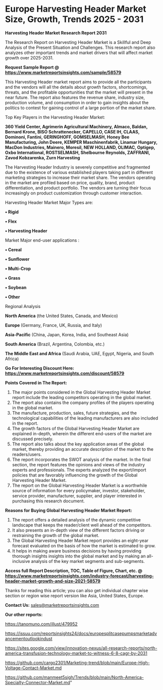  # Europe Harvesting Header Market Size, Growth, Trends 2025 - 2031

<strong>Harvesting Header Market Research Report 2031</strong>

The Research Report on Harvesting Header Market is a Skillful and Deep Analysis of the Present Situation and Challenges. This research report also analyzes other important trends and market drivers that will affect market growth over 2025-2031.

<strong>Request Sample Report @ <a href=https://www.marketreportsinsights.com/sample/58579>https://www.marketreportsinsights.com/sample/58579</a></strong>

This Harvesting Header market report aims to provide all the participants and the vendors will all the details about growth factors, shortcomings, threats, and the profitable opportunities that the market will present in the near future. The report also features the revenue share, industry size, production volume, and consumption in order to gain insights about the politics to contest for gaining control of a large portion of the market share.

Top Key Players in the Harvesting Header Market:

<strong>360 Yield Center, Agrimerin Agricultural Machinery, Almaco, Baldan, Bernard Krone, BISO Schrattenecker, CAPELLO, CASE IH, CLAAS, Dominoni, Fantini, GERINGHOFF, GOMSELMASH, Honey Bee Manufacturing, John Deere, KEMPER Maschinenfabrik, Linamar Hungary, MacDon Industries, Mainero, Moresil, NEW HOLLAND, OLIMAC, Optigep, Oxbo International, ROSTSELMASH, Shelbourne Reynolds, ZAFFRANI, Zavod Kobzarenka, Zurn Harvesting</strong>

The Harvesting Header Industry is severely competitive and fragmented due to the existence of various established players taking part in different marketing strategies to increase their market share. The vendors operating in the market are profiled based on price, quality, brand, product differentiation, and product portfolio. The vendors are turning their focus increasingly on product customization through customer interaction.

Harvesting Header Market Major Types are:

<strong>• Rigid

• Flex

• Harvesting Header</strong>

Market Major end-user applications :

<strong>• Cereal

• Sunflower

• Multi-Crop

• Grass

• Soybean

• Other</strong>

Regional Analysis

</u><strong><b>North America</b></strong> (the United States, Canada, and Mexico)

<strong><b>Europe </b></strong>(Germany, France, UK, Russia, and Italy)

<strong><b>Asia-Pacific</b></strong> (China, Japan, Korea, India, and Southeast Asia)

<strong><b>South America</b></strong> (Brazil, Argentina, Colombia, etc.)

<strong><b>The Middle East and Africa</b></strong> (Saudi Arabia, UAE, Egypt, Nigeria, and South Africa)

<strong>Go For Interesting Discount Here: <a href=https://www.marketreportsinsights.com/discount/58579>https://www.marketreportsinsights.com/discount/58579</a></strong>

<strong>Points Covered in The Report:</strong>
<ol>
  <li>The major points considered in the Global Harvesting Header Market report include the leading competitors operating in the global market.</li>
  <li>The report also contains the company profiles of the players operating in the global market.</li>
  <li>The manufacture, production, sales, future strategies, and the technological capabilities of the leading manufacturers are also included in the report.</li>
  <li>The growth factors of the Global Harvesting Header Market are explained in-depth, wherein the different end-users of the market are discussed precisely.</li>
  <li>The report also talks about the key application areas of the global market, thereby providing an accurate description of the market to the readers/users.</li>
  <li>The report incorporates the SWOT analysis of the market. In the final section, the report features the opinions and views of the industry experts and professionals. The experts analyzed the export/import policies that are favorably influencing the growth of the Global Harvesting Header Market.</li>
  <li>The report on the Global Harvesting Header Market is a worthwhile source of information for every policymaker, investor, stakeholder, service provider, manufacturer, supplier, and player interested in purchasing this research document.</li>
</ol>
<strong>Reasons for Buying Global Harvesting Header Market Report:</strong>

<ol>
  <li>The report offers a detailed analysis of the dynamic competitive landscape that keeps the reader/client well ahead of the competitors.</li>
  <li>It also presents an in-depth view of the different factors driving or restraining the growth of the global market.</li>
  <li>The Global Harvesting Header Market report provides an eight-year forecast evaluated on the basis of how the market is estimated to grow.</li>
  <li>It helps in making aware business decisions by having providing thorough insights insights into the global market and by making an all-inclusive analysis of the key market segments and sub-segments.</li>
</ol>
<strong>Access full Report Description, TOC, Table of Figure, Chart, etc. @ <a href=https://www.marketreportsinsights.com/industry-forecast/harvesting-header-market-growth-and-size-2021-58579>https://www.marketreportsinsights.com/industry-forecast/harvesting-header-market-growth-and-size-2021-58579</a></strong>


Thanks for reading this article; you can also get individual chapter wise section or region wise report version like Asia, United States, Europe.

<strong>Contact Us:</strong>
sales@marketreportsinsights.com

<strong>Our other reports:</strong>

<a href=https://tanomuno.com/illust/479952>https://tanomuno.com/illust/479952</a>

<a href=https://issuu.com/reportsinsights24/docs/europesplitcasepumpsmarketadvancementoutlookindust>https://issuu.com/reportsinsights24/docs/europesplitcasepumpsmarketadvancementoutlookindust</a>

<a href=https://sites.google.com/view/innovation-nexus/all-research-reports/north-america-transfusion-technology-market-to-witness-6-8-cagr-by-2031>https://sites.google.com/view/innovation-nexus/all-research-reports/north-america-transfusion-technology-market-to-witness-6-8-cagr-by-2031</a>

<a href=https://github.com/cargo2301/Marketing-trend/blob/main/Europe-High-Voltage-Contact-Market.md>https://github.com/cargo2301/Marketing-trend/blob/main/Europe-High-Voltage-Contact-Market.md</a>

<a href=https://github.com/manmeet5sigh/Trends/blob/main/North-America-Specialty-Connector-Market.md>https://github.com/manmeet5sigh/Trends/blob/main/North-America-Specialty-Connector-Market.md</a>"
